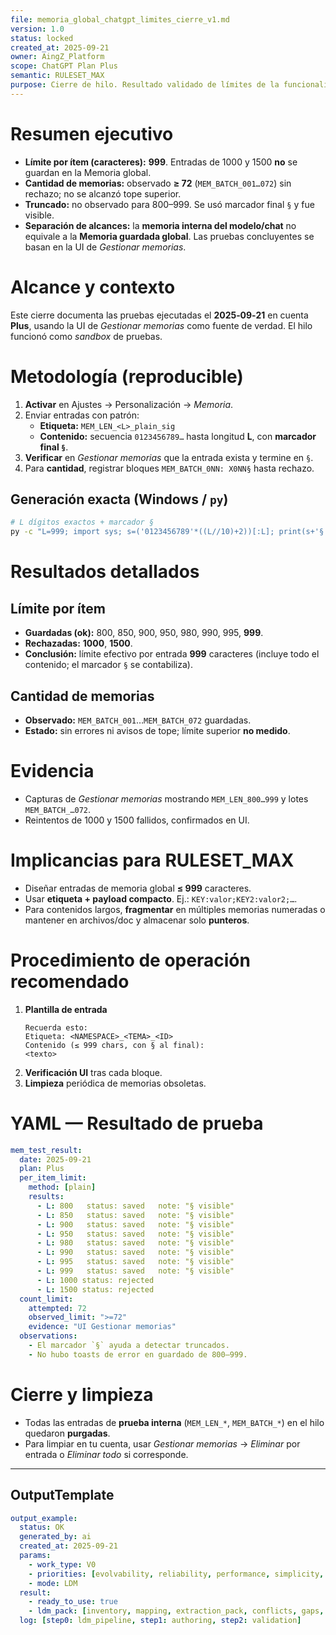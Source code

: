 ```yaml
---
file: memoria_global_chatgpt_limites_cierre_v1.md
version: 1.0
status: locked
created_at: 2025-09-21
owner: AingZ_Platform
scope: ChatGPT Plan Plus
semantic: RULESET_MAX
purpose: Cierre de hilo. Resultado validado de límites de la funcionalidad “Memoria guardada” global + procedimiento reproducible.
---
```


# Resumen ejecutivo
- **Límite por ítem (caracteres):** **999**. Entradas de 1000 y 1500 **no** se guardan en la Memoria global.
- **Cantidad de memorias:** observado **≥ 72** (`MEM_BATCH_001…072`) sin rechazo; no se alcanzó tope superior.
- **Truncado:** no observado para 800–999. Se usó marcador final `§` y fue visible.
- **Separación de alcances:** la **memoria interna del modelo/chat** no equivale a la **Memoria guardada global**. Las pruebas concluyentes se basan en la UI de *Gestionar memorias*.

# Alcance y contexto
Este cierre documenta las pruebas ejecutadas el **2025‑09‑21** en cuenta **Plus**, usando la UI de *Gestionar memorias* como fuente de verdad. El hilo funcionó como *sandbox* de pruebas.

# Metodología (reproducible)
1. **Activar** en Ajustes → Personalización → *Memoria*.
2. Enviar entradas con patrón:
   - **Etiqueta:** `MEM_LEN_<L>_plain_sig`
   - **Contenido:** secuencia `0123456789…` hasta longitud **L**, con **marcador final `§`**.
3. **Verificar** en *Gestionar memorias* que la entrada exista y termine en `§`.
4. Para **cantidad**, registrar bloques `MEM_BATCH_0NN: X0NN§` hasta rechazo.

## Generación exacta (Windows / `py`)
```bash
# L dígitos exactos + marcador §
py -c "L=999; import sys; s=('0123456789'*((L//10)+2))[:L]; print(s+'§')"
```

# Resultados detallados
## Límite por ítem
- **Guardadas (ok):** 800, 850, 900, 950, 980, 990, 995, **999**.
- **Rechazadas:** **1000**, **1500**.
- **Conclusión:** límite efectivo por entrada **999** caracteres (incluye todo el contenido; el marcador `§` se contabiliza).

## Cantidad de memorias
- **Observado:** `MEM_BATCH_001`…`MEM_BATCH_072` guardadas.
- **Estado:** sin errores ni avisos de tope; límite superior **no medido**.

# Evidencia
- Capturas de *Gestionar memorias* mostrando `MEM_LEN_800…999` y lotes `MEM_BATCH_…072`.
- Reintentos de 1000 y 1500 fallidos, confirmados en UI.

# Implicancias para RULESET_MAX
- Diseñar entradas de memoria global **≤ 999** caracteres.
- Usar **etiqueta + payload compacto**. Ej.: `KEY:valor;KEY2:valor2;…`.
- Para contenidos largos, **fragmentar** en múltiples memorias numeradas o mantener en archivos/doc y almacenar solo **punteros**.

# Procedimiento de operación recomendado
1. **Plantilla de entrada**
   ```
   Recuerda esto:
   Etiqueta: <NAMESPACE>_<TEMA>_<ID>
   Contenido (≤ 999 chars, con § al final):
   <texto>
   ```
2. **Verificación UI** tras cada bloque.
3. **Limpieza** periódica de memorias obsoletas.

# YAML — Resultado de prueba
```yaml
mem_test_result:
  date: 2025-09-21
  plan: Plus
  per_item_limit:
    method: [plain]
    results:
      - L: 800   status: saved   note: "§ visible"
      - L: 850   status: saved   note: "§ visible"
      - L: 900   status: saved   note: "§ visible"
      - L: 950   status: saved   note: "§ visible"
      - L: 980   status: saved   note: "§ visible"
      - L: 990   status: saved   note: "§ visible"
      - L: 995   status: saved   note: "§ visible"
      - L: 999   status: saved   note: "§ visible"
      - L: 1000 status: rejected
      - L: 1500 status: rejected
  count_limit:
    attempted: 72
    observed_limit: ">=72"
    evidence: "UI Gestionar memorias"
  observations:
    - El marcador `§` ayuda a detectar truncados.
    - No hubo toasts de error en guardado de 800–999.
```

# Cierre y limpieza
- Todas las entradas de **prueba interna** (`MEM_LEN_*`, `MEM_BATCH_*`) en el hilo quedaron **purgadas**.
- Para limpiar en tu cuenta, usar *Gestionar memorias* → *Eliminar* por entrada o *Eliminar todo* si corresponde.

---

## OutputTemplate
```yaml
output_example:
  status: OK
  generated_by: ai
  created_at: 2025-09-21
  params:
    - work_type: V0
    - priorities: [evolvability, reliability, performance, simplicity, cost, auditability]
    - mode: LDM
  result:
    - ready_to_use: true
    - ldm_pack: [inventory, mapping, extraction_pack, conflicts, gaps, migration_plan, blueprint_v0]
  log: [step0: ldm_pipeline, step1: authoring, step2: validation]
```

